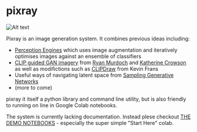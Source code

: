 # pixray

![Alt text](https://user-images.githubusercontent.com/945979/132954388-1986e4c6-6996-48fd-9e91-91ec97963781.png "deep ocean monsters #pixelart")

Pixray is an image generation system. It combines previous ideas including:

 * [Perception Engines](https://github.com/dribnet/perceptionengines) which uses image augmentation and iteratively optimises images against an ensemble of classifiers
 * [CLIP guided GAN imagery](https://alexasteinbruck.medium.com/vqgan-clip-how-does-it-work-210a5dca5e52) from [Ryan Murdoch](https://twitter.com/advadnoun) and [Katherine Crowson](https://github.com/crowsonkb) as well as modifictions such as [CLIPDraw](https://twitter.com/kvfrans/status/1409933704856674304) from Kevin Frans
 * Useful ways of navigating latent space from [Sampling Generative Networks](https://github.com/dribnet/plat)
 * (more to come)

pixray it itself a python library and command line utility, but is also friendly to running on line in Google Colab notebooks.

The system is currently lacking documentation. Instead plese checkout [THE DEMO NOTEBOOKS](https://github.com/dribnet/clipit/tree/master/demos) - especially the super simple "Start Here" colab.
